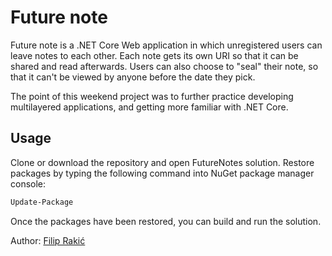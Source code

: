# Future note

Future note is a .NET Core Web application in which unregistered users can leave notes to each other. Each note gets its own URI so that it can be shared and read afterwards.
Users can also choose to "seal" their note, so that it can't be viewed by anyone before the date they pick.

The point of this weekend project was to further practice developing multilayered applications, and getting more familiar with .NET Core.

## Usage

Clone or download the repository and open FutureNotes solution. Restore packages by typing the following command into NuGet package manager console:

```bash
Update-Package
```

Once the packages have been restored, you can build and run the solution.

Author:
[Filip Rakić](mailto:frakic@frakic.com)